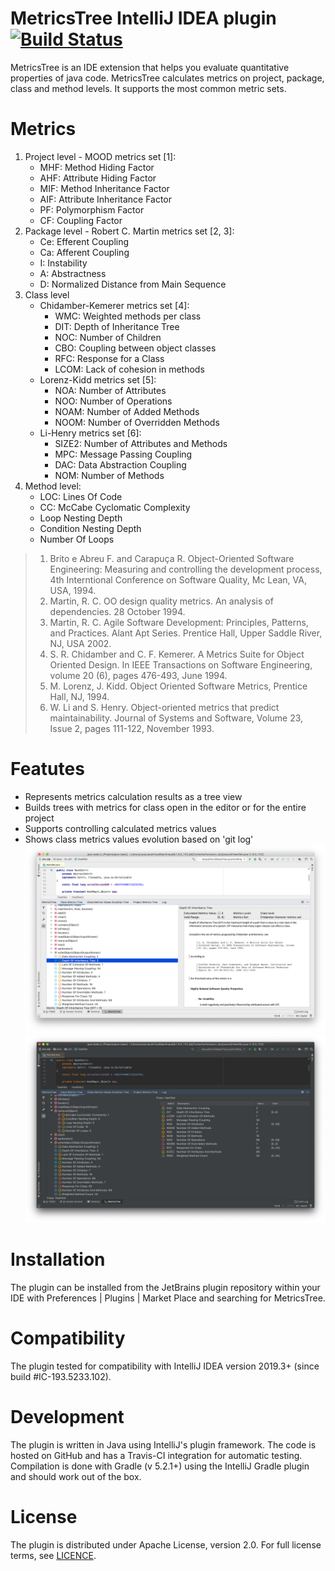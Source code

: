 # MetricsTree IntelliJ IDEA plugin [![Build Status](https://travis-ci.org/b333vv/metricstree.svg?branch=master)](https://travis-ci.org/b333vv)

MetricsTree is an IDE extension that helps you evaluate quantitative properties of java code. 
MetricsTree calculates metrics on project, package, class and method levels. 
It supports the most common metric sets.
# Metrics
1. Project level - MOOD metrics set [1]:  
    - MHF: Method Hiding Factor
    - AHF: Attribute Hiding Factor
    - MIF: Method Inheritance Factor
    - AIF: Attribute Inheritance Factor
    - PF: Polymorphism Factor
    - CF: Coupling Factor
2. Package level - Robert C. Martin metrics set [2, 3]:
    - Ce: Efferent Coupling
    - Ca: Afferent Coupling
    - I: Instability
    - A: Abstractness
    - D: Normalized Distance from Main Sequence
3. Class level
    - Chidamber-Kemerer metrics set [4]:
        - WMC: Weighted methods per class
        - DIT: Depth of Inheritance Tree
        - NOC: Number of Children
        - CBO: Coupling between object classes
        - RFC: Response for a Class
        - LCOM: Lack of cohesion in methods
    - Lorenz-Kidd metrics set [5]:
        - NOA: Number of Attributes
        - NOO: Number of Operations
        - NOAM: Number of Added Methods
        - NOOM: Number of Overridden Methods
    - Li-Henry metrics set [6]:
        - SIZE2: Number of Attributes and Methods
        - MPC: Message Passing Coupling
        - DAC: Data Abstraction Coupling
        - NOM: Number of Methods
4. Method level:
    - LOC: Lines Of Code
    - CC: McCabe Cyclomatic Complexity
    - Loop Nesting Depth
    - Condition Nesting Depth
    - Number Of Loops
> 1. Brito e Abreu F. and Carapuça R. Object-Oriented Software Engineering: Measuring and controlling the development process, 4th Interntional Conference on Software Quality, Mc Lean, VA, USA, 1994.
> 2. Martin, R. C. OO design quality metrics. An analysis of dependencies. 28 October 1994.
> 3. Martin, R. C. Agile Software Development: Principles, Patterns, and Practices. Alant Apt Series. Prentice Hall, Upper Saddle River, NJ, USA 2002.
> 4. S. R. Chidamber and C. F. Kemerer. A Metrics Suite for Object Oriented Design. In IEEE Transactions on Software Engineering, volume 20 (6), pages 476-493, June 1994.
> 5. M. Lorenz, J. Kidd. Object Oriented Software Metrics, Prentice Hall, NJ, 1994.
> 6. W. Li and S. Henry. Object-oriented metrics that predict maintainability. Journal of Systems and Software, Volume 23, Issue 2, pages 111-122, November 1993.
# Featutes   
 - Represents metrics calculation results as a tree view
 - Builds trees with metrics for class open in the editor or for the entire project
 - Supports controlling calculated metrics values
 - Shows class metrics values evolution based on 'git log'
![Image of MetricsTree](metricstree-light-sample.png)
![Image of MetricsTree](metricstree-darcula-sample.png)
# Installation
The plugin can be installed from the JetBrains plugin repository within your IDE with 
Preferences | Plugins | Market Place and searching for MetricsTree. 
# Compatibility
The plugin tested for compatibility with IntelliJ IDEA version 2019.3+ (since build #IC-193.5233.102).
# Development
The plugin is written in Java using IntelliJ's plugin framework.
The code is hosted on GitHub and has a Travis-CI integration for automatic testing.
Compilation is done with Gradle (v 5.2.1+) using the IntelliJ Gradle plugin and should work out of the box.
# License     
The plugin is distributed under Apache License, version 2.0. For full license terms, see [LICENCE](../blob/master/LICENSE).